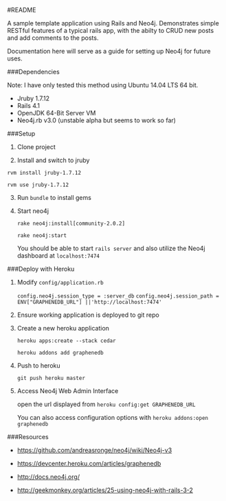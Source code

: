 #README


A sample template application using Rails and Neo4j. Demonstrates simple RESTful features of a typical rails app, with the abilty to CRUD new posts and add comments to the posts.

Documentation here will serve as a guide for setting up Neo4j for future uses.

###Dependencies

Note: I have only tested this method using Ubuntu 14.04 LTS 64 bit.

* Jruby 1.7.12
* Rails 4.1
* OpenJDK 64-Bit Server VM
* Neo4j.rb v3.0 (unstable alpha but seems to work so far)

###Setup
1. Clone project

2. Install and switch to jruby
 
 `rvm install jruby-1.7.12`

 `rvm use jruby-1.7.12`

3. Run `bundle` to install gems
4. Start neo4j

    `rake neo4j:install[community-2.0.2]`

    `rake neo4j:start`
    
    You should be able to start `rails server` and also utilize the Neo4j dashboard at `localhost:7474`


###Deploy with Heroku
1. Modify `config/application.rb`

	`config.neo4j.session_type = :server_db`
	`config.neo4j.session_path = ENV["GRAPHENEDB_URL"] ||'http://localhost:7474'`
	
2. Ensure working application is deployed to git repo
3. Create a new heroku application

	`heroku apps:create --stack cedar`
	
	`heroku addons add graphenedb`
4. Push to heroku

    `git push heroku master`
5. Access Neo4j Web Admin Interface

	open the url displayed from `heroku config:get GRAPHENEDB_URL`

	You can also access configuration options with `heroku addons:open graphenedb`


###Resources

* https://github.com/andreasronge/neo4j/wiki/Neo4j-v3

* https://devcenter.heroku.com/articles/graphenedb

* http://docs.neo4j.org/

* http://geekmonkey.org/articles/25-using-neo4j-with-rails-3-2
